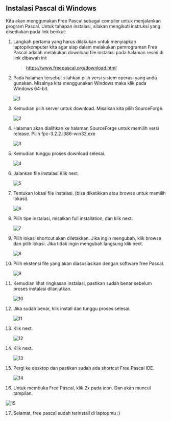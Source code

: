 ## Instalasi Pascal di Windows

Kita akan menggunakan Free Pascal sebagai compiler untuk menjalankan program Pascal. Untuk tahapan instalasi, silakan mengikuti instruksi yang disediakan pada link berikut:

1. Langkah pertama yang harus dilakukan untuk menyiapkan laptop/komputer kita agar siap dalam melakukan pemrograman Free Pascal adalah melakukan download file instalasi pada halaman resmi di link dibawah ini:

   > https://www.freepascal.org/download.html

2. Pada halaman tersebut silahkan pilih versi sistem operasi yang anda gunakan. Misalnya kita menggunakan Windows maka klik pada Windows 64-bit.

   <img src="img/1.png" alt="1">

3. Kemudian pilih server untuk download. Misalkan kita pilih SourceForge.

   <img src="img/2.png" alt="2">

4. Halaman akan dialihkan ke halaman SourceForge untuk memilih versi release.
   Pilih fpc-3.2.2.i386-win32.exe

   <img src="img/3.png" alt="3">

5. Kemudian tunggu proses download selesai.

   <img src="img/4.png" alt="4">

6. Jalankan file instalasi.Klik next.

   <img src="img/5.png" alt="5">

7. Tentukan lokasi file instalasi. (bisa diketikkan atau browse untuk memilih lokasi).

   <img src="img/6.png" alt="6">

8. Pilih tipe instalasi, misalkan full installation, dan klik next.

   <img src="img/7.png" alt="7">

9. Pilih lokasi shortcut akan diletakkan. Jika ingin mengubah, klik browse dan pilih lokasi. Jika tidak ingin mengubah langsung klik next.

   <img src="img/8.png" alt="8">

10. Pilih ekstensi file yang akan diasosiasikan dengan software free Pascal.

    <img src="img/9.png" alt="9">

11. Kemudian lihat ringkasan instalasi, pastikan sudah benar sebelum proses instalasi dilanjutkan.

    <img src="img/10.png" alt="10">

12. Jika sudah benar, klik install dan tunggu proses selesai.

    <img src="img/11.png" alt="11">

13. Klik next.

    <img src="img/12.png" alt="12">

14. Klik next.

    <img src="img/13.png" alt="13">

15. Pergi ke desktop dan pastikan sudah ada shortcut Free Pascal IDE.

    <img src="img/14.png" alt="14">

16. Untuk membuka Free Pascal, klik 2x pada icon. Dan akan muncul tampilan.

  <img src="img/15.png" alt="15">
  
17. Selamat, free pascal sudah terinstall di laptopmu :)
